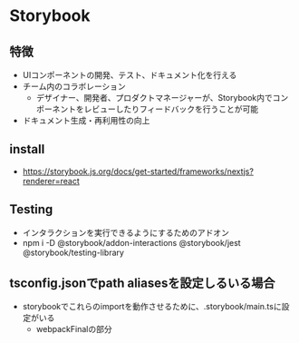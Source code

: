 # Storybook

## 特徴
- UIコンポーネントの開発、テスト、ドキュメント化を行える
- チーム内のコラボレーション
    - デザイナー、開発者、プロダクトマネージャーが、Storybook内でコンポーネントをレビューしたりフィードバックを行うことが可能
- ドキュメント生成・再利用性の向上

## install
- https://storybook.js.org/docs/get-started/frameworks/nextjs?renderer=react


## Testing
- インタラクションを実行できるようにするためのアドオン
- npm i -D @storybook/addon-interactions @storybook/jest @storybook/testing-library

## tsconfig.jsonでpath aliasesを設定しるいる場合
- storybookでこれらのimportを動作させるために、.storybook/main.tsに設定がいる
    - webpackFinalの部分
